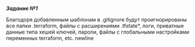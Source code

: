 
***Задание №1***

Благодоря добавленным шаблонам в .gitignore будут проигнорированы все папки .terraform, файлы с расширениями .tfstate*, логи, приватные данные типа хешей ключей, пароли, файлы с глобальными настройками переменных 
terraform, etc.
newline
